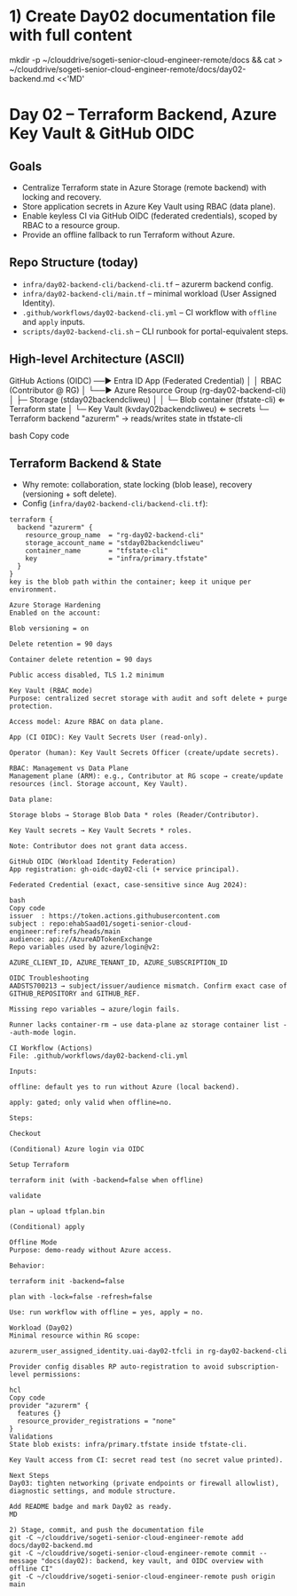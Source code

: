 # 1) Create Day02 documentation file with full content
mkdir -p ~/clouddrive/sogeti-senior-cloud-engineer-remote/docs && cat > ~/clouddrive/sogeti-senior-cloud-engineer-remote/docs/day02-backend.md <<'MD'
# Day 02 – Terraform Backend, Azure Key Vault & GitHub OIDC

## Goals
- Centralize Terraform state in Azure Storage (remote backend) with locking and recovery.
- Store application secrets in Azure Key Vault using RBAC (data plane).
- Enable keyless CI via GitHub OIDC (federated credentials), scoped by RBAC to a resource group.
- Provide an offline fallback to run Terraform without Azure.

## Repo Structure (today)
- `infra/day02-backend-cli/backend-cli.tf` – azurerm backend config.
- `infra/day02-backend-cli/main.tf` – minimal workload (User Assigned Identity).
- `.github/workflows/day02-backend-cli.yml` – CI workflow with `offline` and `apply` inputs.
- `scripts/day02-backend-cli.sh` – CLI runbook for portal-equivalent steps.

## High-level Architecture (ASCII)
GitHub Actions (OIDC) ──► Entra ID App (Federated Credential)
│ │ RBAC (Contributor @ RG)
│ └──► Azure Resource Group (rg-day02-backend-cli)
│ ├─ Storage (stday02backendcliweu)
│ │ └─ Blob container (tfstate-cli) ⇐ Terraform state
│ └─ Key Vault (kvday02backendcliweu) ⇐ secrets
└─ Terraform backend "azurerm" → reads/writes state in tfstate-cli

bash
Copy code

## Terraform Backend & State
- Why remote: collaboration, state locking (blob lease), recovery (versioning + soft delete).
- Config (`infra/day02-backend-cli/backend-cli.tf`):
```hcl
terraform {
  backend "azurerm" {
    resource_group_name  = "rg-day02-backend-cli"
    storage_account_name = "stday02backendcliweu"
    container_name       = "tfstate-cli"
    key                  = "infra/primary.tfstate"
  }
}
key is the blob path within the container; keep it unique per environment.

Azure Storage Hardening
Enabled on the account:

Blob versioning = on

Delete retention = 90 days

Container delete retention = 90 days

Public access disabled, TLS 1.2 minimum

Key Vault (RBAC mode)
Purpose: centralized secret storage with audit and soft delete + purge protection.

Access model: Azure RBAC on data plane.

App (CI OIDC): Key Vault Secrets User (read-only).

Operator (human): Key Vault Secrets Officer (create/update secrets).

RBAC: Management vs Data Plane
Management plane (ARM): e.g., Contributor at RG scope → create/update resources (incl. Storage account, Key Vault).

Data plane:

Storage blobs → Storage Blob Data * roles (Reader/Contributor).

Key Vault secrets → Key Vault Secrets * roles.

Note: Contributor does not grant data access.

GitHub OIDC (Workload Identity Federation)
App registration: gh-oidc-day02-cli (+ service principal).

Federated Credential (exact, case-sensitive since Aug 2024):

bash
Copy code
issuer  : https://token.actions.githubusercontent.com
subject : repo:ehabSaad01/sogeti-senior-cloud-engineer:ref:refs/heads/main
audience: api://AzureADTokenExchange
Repo variables used by azure/login@v2:

AZURE_CLIENT_ID, AZURE_TENANT_ID, AZURE_SUBSCRIPTION_ID

OIDC Troubleshooting
AADSTS700213 → subject/issuer/audience mismatch. Confirm exact case of GITHUB_REPOSITORY and GITHUB_REF.

Missing repo variables → azure/login fails.

Runner lacks container-rm → use data-plane az storage container list --auth-mode login.

CI Workflow (Actions)
File: .github/workflows/day02-backend-cli.yml

Inputs:

offline: default yes to run without Azure (local backend).

apply: gated; only valid when offline=no.

Steps:

Checkout

(Conditional) Azure login via OIDC

Setup Terraform

terraform init (with -backend=false when offline)

validate

plan → upload tfplan.bin

(Conditional) apply

Offline Mode
Purpose: demo-ready without Azure access.

Behavior:

terraform init -backend=false

plan with -lock=false -refresh=false

Use: run workflow with offline = yes, apply = no.

Workload (Day02)
Minimal resource within RG scope:

azurerm_user_assigned_identity.uai-day02-tfcli in rg-day02-backend-cli

Provider config disables RP auto-registration to avoid subscription-level permissions:

hcl
Copy code
provider "azurerm" {
  features {}
  resource_provider_registrations = "none"
}
Validations
State blob exists: infra/primary.tfstate inside tfstate-cli.

Key Vault access from CI: secret read test (no secret value printed).

Next Steps
Day03: tighten networking (private endpoints or firewall allowlist), diagnostic settings, and module structure.

Add README badge and mark Day02 as ready.
MD

2) Stage, commit, and push the documentation file
git -C ~/clouddrive/sogeti-senior-cloud-engineer-remote add docs/day02-backend.md
git -C ~/clouddrive/sogeti-senior-cloud-engineer-remote commit --message "docs(day02): backend, key vault, and OIDC overview with offline CI"
git -C ~/clouddrive/sogeti-senior-cloud-engineer-remote push origin main

